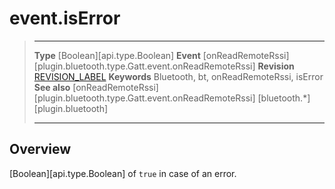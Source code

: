 # event.isError

> --------------------- ------------------------------------------------------------------------------------------
> __Type__              [Boolean][api.type.Boolean]
> __Event__             [onReadRemoteRssi][plugin.bluetooth.type.Gatt.event.onReadRemoteRssi]
> __Revision__          [REVISION_LABEL](REVISION_URL)
> __Keywords__          Bluetooth, bt, onReadRemoteRssi, isError
> __See also__          [onReadRemoteRssi][plugin.bluetooth.type.Gatt.event.onReadRemoteRssi]
>						[bluetooth.*][plugin.bluetooth]
> --------------------- ------------------------------------------------------------------------------------------

## Overview

[Boolean][api.type.Boolean] of `true` in case of an error.